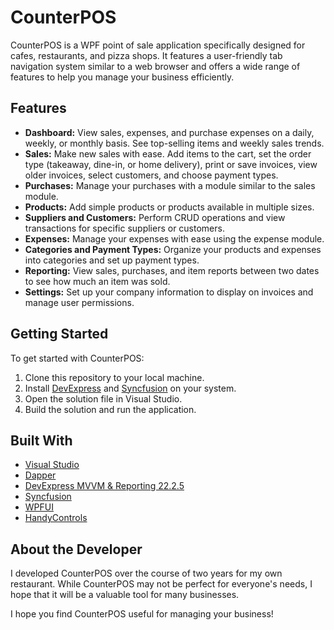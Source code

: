 # CounterPOS

CounterPOS is a WPF point of sale application specifically designed for cafes, restaurants, and pizza shops. It features a user-friendly tab navigation system similar to a web browser and offers a wide range of features to help you manage your business efficiently.

## Features

- **Dashboard:** View sales, expenses, and purchase expenses on a daily, weekly, or monthly basis. See top-selling items and weekly sales trends.
- **Sales:** Make new sales with ease. Add items to the cart, set the order type (takeaway, dine-in, or home delivery), print or save invoices, view older invoices, select customers, and choose payment types.
- **Purchases:** Manage your purchases with a module similar to the sales module.
- **Products:** Add simple products or products available in multiple sizes. 
- **Suppliers and Customers:** Perform CRUD operations and view transactions for specific suppliers or customers.
- **Expenses:** Manage your expenses with ease using the expense module.
- **Categories and Payment Types:** Organize your products and expenses into categories and set up payment types.
- **Reporting:** View sales, purchases, and item reports between two dates to see how much an item was sold.
- **Settings:** Set up your company information to display on invoices and manage user permissions.

## Getting Started

To get started with CounterPOS:

1. Clone this repository to your local machine.
2. Install [DevExpress](https://www.devexpress.com/products/net/controls/wpf/) and [Syncfusion](https://www.syncfusion.com/) on your system.
3. Open the solution file in Visual Studio.
4. Build the solution and run the application.

## Built With

- [Visual Studio](https://visualstudio.microsoft.com/)
- [Dapper](https://dapperlib.github.io/Dapper/)
- [DevExpress MVVM & Reporting 22.2.5](https://www.devexpress.com/products/net/controls/wpf/)
- [Syncfusion](https://www.syncfusion.com/)
- [WPFUI](https://github.com/ratishphilip/wpfspark)
- [HandyControls](https://github.com/ghost1372/HandyControls)

## About the Developer

I developed CounterPOS over the course of two years for my own restaurant. While CounterPOS may not be perfect for everyone's needs, I hope that it will be a valuable tool for many businesses.

I hope you find CounterPOS useful for managing your business!
